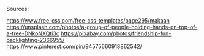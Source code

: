 Sources:

https://www.free-css.com/free-css-templates/page295/makaan
https://unsplash.com/photos/a-group-of-people-holding-hands-on-top-of-a-tree-DNkoNXQti3c
https://pixabay.com/photos/friendship-fun-backlighting-2366955/
https://www.pinterest.com/pin/94575660918862542/
